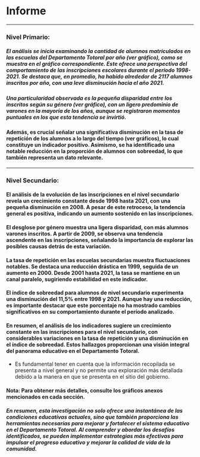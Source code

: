 # Informe
---

### Nivel Primario:

##### El análisis se inicia examinando la cantidad de alumnos matriculados en las escuelas del Departamento Totoral por año (ver gráfico), como se muestra en el gráfico correspondiente. Este ofrece una perspectiva del comportamiento de las inscripciones escolares durante el periodo 1998-2021. Se destaca que, en promedio, ha habido alrededor de 2117 alumnos inscritos por año, con una leve disminución hacia el año 2021.


##### Una particularidad observada es la pequeña disparidad entre los inscritos según su género (ver gráfico), con un ligero predominio de varones en la mayoría de los años, aunque se registraron momentos puntuales en los que esta tendencia se invirtió.



#### Además, es crucial señalar una significativa disminución en la tasa de repetición de los alumnos a lo largo del tiempo (ver gráficos), lo cual constituye un indicador positivo. Asimismo, se ha identificado una notable reducción en la proporción de alumnos con sobreedad, lo que también representa un dato relevante.

---

### Nivel Secundario:

#### El análisis de la evolución de las inscripciones en el nivel secundario revela un crecimiento constante desde 1998 hasta 2021, con una pequeña disminución en 2008. A pesar de este retroceso, la tendencia general es positiva, indicando un aumento sostenido en las inscripciones.

#### El desglose por género muestra una ligera disparidad, con más alumnos varones inscritos. A partir de 2009, se observa una tendencia ascendente en las inscripciones, señalando la importancia de explorar las posibles causas detrás de esta variación.

#### La tasa de repetición en las escuelas secundarias muestra fluctuaciones notables. Se destaca una reducción drástica en 1999, seguida de un aumento en 2000. Desde 2001 hasta 2021, la tasa se mantiene en un canal paralelo, sugiriendo estabilidad en este indicador.

#### El índice de sobreedad para alumnos de nivel secundario experimenta una disminución del 11,5% entre 1998 y 2021. Aunque hay una reducción, es importante destacar que este porcentaje no ha mostrado cambios significativos en su comportamiento durante el período analizado.

#### En resumen, el análisis de los indicadores sugiere un crecimiento constante en las inscripciones para el nivel secundario, con considerables variaciones en la tasa de repetición y una disminución en el índice de sobreedad. Estos hallazgos proporcionan una visión integral del panorama educativo en el Departamento Totoral.

- Es fundamental tener en cuenta que la información recopilada se presenta a nivel general y no permite una exploración más detallada debido a la manera en que se presenta en el sitio del gobierno.

#### Nota: Para obtener más detalles, consulte los gráficos anexos mencionados en cada sección.


##### En resumen, esta investigación no solo ofrece una instantánea de las condiciones educativas actuales, sino que también proporciona las herramientas necesarias para mejorar y fortalecer el sistema educativo en el Departamento Totoral. Al comprender y abordar los desafíos identificados, se pueden implementar estrategias más efectivas para impulsar el progreso educativo y mejorar la calidad de vida de la comunidad.





